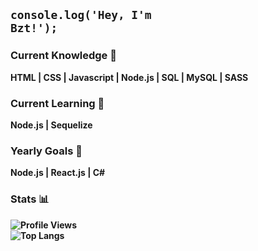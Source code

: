 ## <code>console.log('Hey, I'm Bzt!');</code>

### Current Knowledge 📔
<b>HTML | CSS | Javascript | Node.js | SQL | MySQL | SASS<b>

### Current Learning 📝
<b> Node.js | Sequelize<b>

### Yearly Goals 🎯
<b> Node.js | React.js | C# <b>

### Stats 📊
![Profile Views](https://komarev.com/ghpvc/?username=vbzt&abbreviated=true&color=867FFF)
<br/>
![Top Langs](https://github-readme-stats.vercel.app/api/top-langs/?username=vbzt&layout=compact&theme=dark&hide_border=true&include_all_commits=true&count_private=true&text_color=fff&icon_color=fff&title_color=fff&bg_color=0d1117&show_icons=true")
